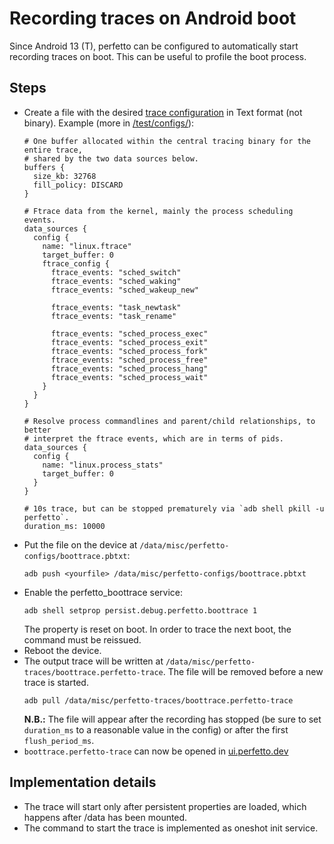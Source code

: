 # Recording traces on Android boot

Since Android 13 (T), perfetto can be configured to automatically start
recording traces on boot. This can be useful to profile the boot process.

## Steps

* Create a file with the desired [trace configuration](/docs/concepts/config.md)
  in Text format (not binary). Example (more in [/test/configs/](/test/configs/)):
  ```
  # One buffer allocated within the central tracing binary for the entire trace,
  # shared by the two data sources below.
  buffers {
    size_kb: 32768
    fill_policy: DISCARD
  }

  # Ftrace data from the kernel, mainly the process scheduling events.
  data_sources {
    config {
      name: "linux.ftrace"
      target_buffer: 0
      ftrace_config {
        ftrace_events: "sched_switch"
        ftrace_events: "sched_waking"
        ftrace_events: "sched_wakeup_new"

        ftrace_events: "task_newtask"
        ftrace_events: "task_rename"

        ftrace_events: "sched_process_exec"
        ftrace_events: "sched_process_exit"
        ftrace_events: "sched_process_fork"
        ftrace_events: "sched_process_free"
        ftrace_events: "sched_process_hang"
        ftrace_events: "sched_process_wait"
      }
    }
  }

  # Resolve process commandlines and parent/child relationships, to better
  # interpret the ftrace events, which are in terms of pids.
  data_sources {
    config {
      name: "linux.process_stats"
      target_buffer: 0
    }
  }

  # 10s trace, but can be stopped prematurely via `adb shell pkill -u perfetto`.
  duration_ms: 10000
  ```
* Put the file on the device at `/data/misc/perfetto-configs/boottrace.pbtxt`:
  ```
  adb push <yourfile> /data/misc/perfetto-configs/boottrace.pbtxt
  ```
* Enable the perfetto\_boottrace service:
  ```
  adb shell setprop persist.debug.perfetto.boottrace 1
  ```
  The property is reset on boot. In order to trace the next boot, the command
  must be reissued.
* Reboot the device.
* The output trace will be written at
  `/data/misc/perfetto-traces/boottrace.perfetto-trace`. The file will be
  removed before a new trace is started.
  ```
  adb pull /data/misc/perfetto-traces/boottrace.perfetto-trace
  ```
  **N.B.:** The file will appear after the recording has stopped (be sure to set
  `duration_ms` to a reasonable value in the config) or after the first
  `flush_period_ms`.
* `boottrace.perfetto-trace` can now be opened in
  [ui.perfetto.dev](https://ui.perfetto.dev/)

## Implementation details
* The trace will start only after persistent properties are loaded, which
  happens after /data has been mounted.
* The command to start the trace is implemented as oneshot init service.

